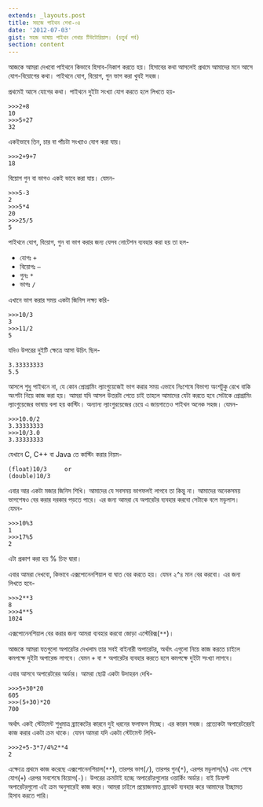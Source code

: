 ```yaml
---
extends: _layouts.post
title: সহজে পাইথন শেখা-০৪
date: '2012-07-03'
gist: সহজ ভাষায় পাইথন শেখার টিউটোরিয়াল। (চতুর্থ পর্ব)
section: content
---
```


আজকে আমরা দেখবো পাইথনে কিভাবে হিসাব-নিকাশ করতে হয়। হিসাবের কথা আসলেই প্রথমে আমাদের মনে আসে যোগ-বিয়োগের কথা। পাইথনে যোগ, বিয়োগ, গুন ভাগ করা খুবই সহজ।

প্রথমেই আসে যোগের কথা। পাইথনে দুইটা সংখ্যা যোগ করতে হলে লিখতে হয়-

```
>>>2+8
10
>>>5+27
32
```

একইভাবে তিন, চার বা পাঁচটা সংখ্যাও যোগ করা যায়।

```
>>>2+9+7
18
```

বিয়োগ গুন বা ভাগও একই ভাবে করা যায়। যেমন-

```
>>>5-3
2
>>>5*4
20
>>>25/5
5
```

পাইথনে যোগ, বিয়োগ, গুন বা ভাগ করার জন্য যেসব নোটেশন ব্যবহার করা হয় তা হল-<br>

- যোগঃ `+`
- বিয়োগঃ `–`
- গুনঃ `*`
- ভাগঃ `/`

এখানে ভাগ করার সময় একটা জিনিস লক্ষ্য করি-

```
>>>10/3
3
>>>11/2
5
```

যদিও উপরের দুইটি ক্ষেত্রে আসা উচিৎ ছিল-

```
3.33333333
5.5
```

আসলে শুধু পাইথনে না, যে কোন প্রোগ্রামিং ল্যাংগুয়েজেই ভাগ করার সময় এভাবে নিঃশেষে বিভাগ্য অংশটুকু রেখে বাকি অংশটা নিয়ে কাজ করা হয়। আমরা যদি আসল উত্তরটা পেতে চাই তাহলে আমাদের যেটা করতে হবে সেটাকে প্রোগ্রামিং ল্যাংগুয়েজের ভাষায় বলা হয় কাস্টিং। অন্যান্য ল্যাংগুরয়েজের চেয়ে এ জায়গাতেও পাইথন অনেক সহজ। যেমন-

```
>>>10.0/2
3.33333333
>>>10/3.0
3.33333333
```

যেখানে C, C++ বা Java তে কাস্টিং করার নিয়ম-

```
(float)10/3     or
(double)10/3
```

এবার আর একটা মজার জিনিস শিখি। আমাদের যে সবসময় ভাগফলই লাগবে তা কিন্তু না। আমাদের অনেকসময় ভাগশেষও বের করার দরকার পড়তে পারে। এর জন্য আমরা যে অপারেটর ব্যবহার করবো সেটাকে বলে মডুলাস। যেমন-

```
>>>10%3
1
>>>17%5
2
```

এটা প্রকাশ করা হয় % চিহ্ন দ্বারা।

এবার আমরা দেখবো, কিভাবে এক্সপোনেনশিয়াল বা ঘাত বের করতে হয়। যেমন ২^৪ মান বের করবো। এর জন্য লিখতে হবে-

```
>>>2**3
8
>>>4**5
1024
```

এক্সপোনেনশিয়াল বের করার জন্য আমরা ব্যবহার করবো জোড়া এস্টেরিক্স(`**`)।

আজকে আমরা যতগুলো অপারেটর দেখলাম তার সবই বাইনারী অপারেটর, অর্থাৎ এগুলো নিয়ে কাজ করতে চাইলে কমপক্ষে দুইটা অপারেন্ড লাগবে। যেমন `+` বা `*` অপারেটর ব্যবহার করতে হলে কমপক্ষে দুইটা সংখ্যা লাগবে।

এবার আসবে অপারেটরের অর্ডার। আমরা ছোট্ট একটা উদাহরন দেখি-

```
>>>5+30*20
605
>>>(5+30)*20
700
```

অর্থাৎ একই স্টেটমেন্ট শুধুমাত্র ব্র্যাকেটের কারনে দুই ধরনের ফলাফল দিচ্ছে। এর কারন সহজ। প্রত্যেকটা অপারেটরেরই কাজ করার একটা ক্রম থাকে। যেমন আমরা যদি একটা স্টেটমেন্ট লিখি-

```
>>>2+5-3*7/4%2**4
2
```

এক্ষেত্রে প্রথমে কাজ করেছে এক্সপোনেনশিয়াল(`**`), তারপর ভাগ(`/`), তারপর গুন(`*`), এরপর মডুলাস(`%`) এবং শেষে যোগ(`+`) এরপর সবশেষে বিয়োগ(`-`)। উপরের ক্রমটাই হচ্ছে অপারেটরগুলোর ওয়ার্কিং অর্ডার। বাই ডিফল্ট অপারেটরগুলো এই ক্রম অনুসারেই কাজ করে। আমরা চাইলে প্রয়োজনমত ব্র্যাকেট ব্যবহার করে আমাদের ইচ্ছামত হিসাব করতে পারি।
